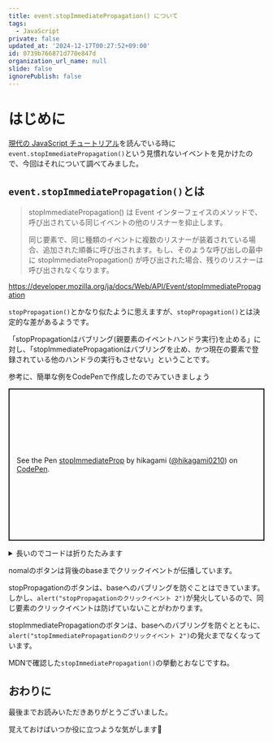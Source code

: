 ```yaml
---
title: event.stopImmediatePropagation() について
tags:
  - JavaScript
private: false
updated_at: '2024-12-17T00:27:52+09:00'
id: 0739b766871d770e847d
organization_url_name: null
slide: false
ignorePublish: false
---
```

# はじめに
[現代の JavaScript チュートリアル](https://ja.javascript.info/)を読んでいる時に`event.stopImmediatePropagation()`という見慣れないイベントを見かけたので、今回はそれについて調べてみました。

## `event.stopImmediatePropagation()`とは

> stopImmediatePropagation() は Event インターフェイスのメソッドで、呼び出されている同じイベントの他のリスナーを抑止します。
>
>同じ要素で、同じ種類のイベントに複数のリスナーが装着されている場合、追加された順番に呼び出されます。もし、そのような呼び出しの最中に stopImmediatePropagation() が呼び出された場合、残りのリスナーは呼び出されなくなります。

https://developer.mozilla.org/ja/docs/Web/API/Event/stopImmediatePropagation

`stopPropagation()`とかなり似たように思えますが、`stopPropagation()`とは決定的な差があるようです。

「stopPropagationはバブリング(親要素のイベントハンドラ実行)を止める」に対し、「stopImmediatePropagationはバブリングを止め、かつ現在の要素で登録されている他のハンドラの実行もさせない」ということです。

参考に、簡単な例をCodePenで作成したのでみていきましょう

<p class="codepen" data-height="300" data-default-tab="html,result" data-slug-hash="bNbgBZg" data-pen-title="stopImmediateProp" data-user="hikagami0210" style="height: 300px; box-sizing: border-box; display: flex; align-items: center; justify-content: center; border: 2px solid; margin: 1em 0; padding: 1em;">
  <span>See the Pen <a href="https://codepen.io/hikagami0210/pen/bNbgBZg">
  stopImmediateProp</a> by hikagami (<a href="https://codepen.io/hikagami0210">@hikagami0210</a>)
  on <a href="https://codepen.io">CodePen</a>.</span>
</p>
<script async src="https://cpwebassets.codepen.io/assets/embed/ei.js"></script>

<details><summary>長いのでコードは折りたたみます</summary>

```js
// 背景
const base = document.getElementById("base");
base.addEventListener("click", () => alert("baseのクリックイベント"));

// nomalのボタン
const btn = document.getElementById("noStop");
btn.addEventListener("click", () => alert("normalのクリックイベント"));

// stopPropagationのボタン
const stopPropBtn = document.getElementById("stopProp");
stopPropBtn.addEventListener("click", (event) => {
  event.stopPropagation();
  alert(`stopPropagationのクリックイベント`);
});
stopPropBtn.addEventListener("click", () =>
  alert(`stopPropagationのクリックイベント 2`)
);

// stopImmediatePropagationのボタン
const stopImmediatePropBtn = document.getElementById("stopImmediateProp");
stopImmediatePropBtn.addEventListener("click", (event) => {
  event.stopImmediatePropagation();
  alert(`stopImmediatePropagationのクリックイベント`);
});
stopImmediatePropBtn.addEventListener("click", (event) => {
  event.stopImmediatePropagation();
  alert(`stopImmediatePropagationのクリックイベント 2`);
});
```

</details>

nomalのボタンは背後のbaseまでクリックイベントが伝播しています。

stopPropagationのボタンは、baseへのバブリングを防ぐことはできています。
しかし、`alert("stopPropagationのクリックイベント 2")`が発火しているので、同じ要素のクリックイベントは防げていないことがわかります。

stopImmediatePropagationのボタンは、baseへのバブリングを防ぐとともに、`alert("stopImmediatePropagationのクリックイベント 2")`の発火までなくなっています。

MDNで確認した`stopImmediatePropagation()`の挙動とおなじですね。

## おわりに

最後までお読みいただきありがとうございました。

覚えておけばいつか役に立つような気がします🤨


